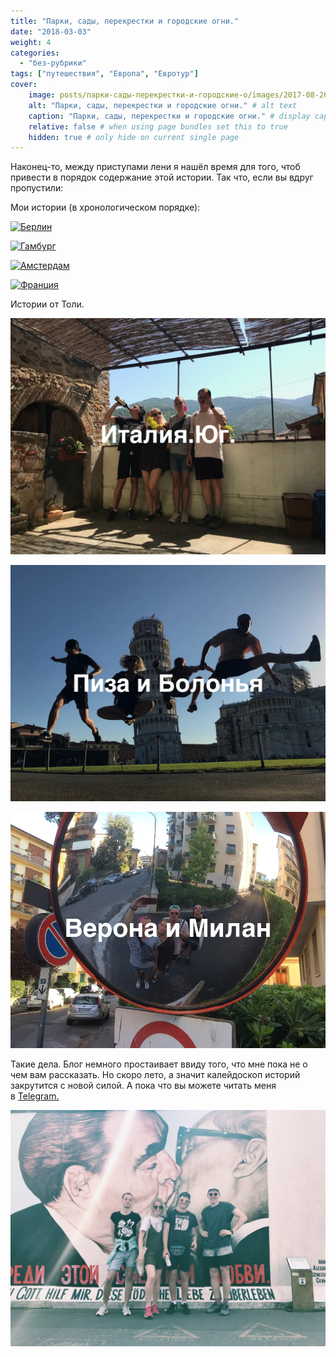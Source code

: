 ```yaml
---
title: "Парки, сады, перекрестки и городские огни."
date: "2018-03-03"
weight: 4
categories: 
  - "без-рубрики"
tags: ["путешествия", "Европа", "Евротур"]
cover:
    image: posts/парки-сады-перекрестки-и-городские-о/images/2017-08-26-12-09-24-1.jpg # image path/url
    alt: "Парки, сады, перекрестки и городские огни." # alt text
    caption: "Парки, сады, перекрестки и городские огни." # display caption under cover
    relative: false # when using page bundles set this to true
    hidden: true # only hide on current single page
---
```


Наконец-то, между приступами лени я нашёл время для того, чтоб привести в порядок содержание этой истории. Так что, если вы вдруг пропустили:

Мои истории (в хронологическом порядке):

[![Берлин](images/2017-07-19-03-49-46-1.jpg)](https://skndlst.fun/posts/%D0%BF%D0%B0%D1%80%D0%BA%D0%B8-%D1%81%D0%B0%D0%B4%D1%8B-%D0%BF%D0%B5%D1%80%D0%B5%D0%BA%D1%80%D1%91%D1%81%D1%82%D0%BA%D0%B8-%D0%B8-%D0%B3%D0%BE%D1%80%D0%BE%D0%B4%D1%81%D0%BA%D0%B8%D0%B5-%D0%BE%D0%B3/)

[![Гамбург](images/2017-08-27-10-16-23-1.jpg)](https://skndlst.fun/posts/%D0%B3%D0%B0%D0%BC%D0%B1%D1%83%D1%80%D0%B3/)

[![Амстердам](images/2017-07-26-05-03-54-1.jpg)](https://skndlst.fun/posts/%D0%BF%D0%B0%D1%80%D0%BA%D0%B8-%D1%81%D0%B0%D0%B4%D1%8B-%D0%BF%D0%B5%D1%80%D0%B5%D0%BA%D1%80%D1%91%D1%81%D1%82%D0%BA%D0%B8-%D0%B8-%D0%B3%D0%BE%D1%80%D0%BE%D0%B4%D1%81%D0%BA%D0%B8%D0%B5-%D0%BE%D0%B3-2/)

[![Франция](images/2017-12-04-06-03-59-1.jpg)](https://skndlst.fun/posts/%D0%BF%D0%B0%D1%80%D0%BA%D0%B8-%D1%81%D0%B0%D0%B4%D1%8B-%D0%BF%D0%B5%D1%80%D0%B5%D0%BA%D1%80%D1%91%D1%81%D1%82%D0%BA%D0%B8-%D0%B8-%D0%B3%D0%BE%D1%80%D0%BE%D0%B4%D1%81%D0%BA%D0%B8%D0%B5-%D0%BE%D0%B3-3/)

Истории от Толи. 

[![Италия.Юг.](images/1_edomFHvL1JvLYdiFyEv3Hw.jpg)](https://skndlst.fun/posts/italy/italy/)

[![Пиза и Болонья](images/1_Sc7-MI3potrz6JrWfOXoHw.jpg)](https://skndlst.fun/posts/italy2/italy2/)

[![Верона и Милан](images/1_t2V2PuiOEPlrEDNBPSaERw.jpg)](https://skndlst.fun/posts/italy3/italy3/)




Такие дела. Блог немного простаивает ввиду того, что мне пока не о чем вам рассказать. Но скоро лето, а значит калейдоскоп историй закрутится с новой силой. А пока что вы можете читать меня в [Telegram.](https://t.me/skndlst)

![](images/2017-08-26-12-09-24-1.jpg)

